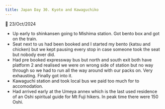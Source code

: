 ```yaml
---
title: Japan Day 30. Kyoto and Kawaguchiko
---
```

🌱
23/Oct/2024

- Up early to shinkansen going to Mishima station. Got bento box and got on the train.
- Seat next to us had been booked and I started my bento (katsu and chicken) but we kept pausing every stop in case someone took the seat but nobody ever did.
- Had pre booked expressway bus but north and south exit both have platform 2 and realised we were on wrong side of station but no way through so we had to run all the way around with our packs on. Very exhausting. Finally got into it.
- Kawaguchi station and took local bus we paid too much for to accomodation. 
- Had arrived early at the Umeya annex which is the last used residence of an Oshi spiritual guide for Mt Fuji hikers. In peak time there were 150 Oshi.
